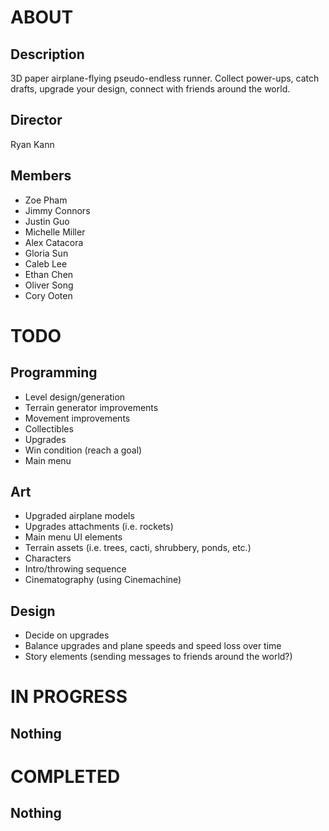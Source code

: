 # ABOUT
## Description
3D paper airplane-flying pseudo-endless runner. Collect power-ups, catch drafts, upgrade your design, connect with friends around the world.

## Director
Ryan Kann

## Members
* Zoe Pham
* Jimmy Connors
* Justin Guo
* Michelle Miller
* Alex Catacora
* Gloria Sun
* Caleb Lee
* Ethan Chen
* Oliver Song
* Cory Ooten

# TODO
## Programming
* Level design/generation
* Terrain generator improvements
* Movement improvements
* Collectibles
* Upgrades
* Win condition (reach a goal)
* Main menu

## Art
* Upgraded airplane models
* Upgrades attachments (i.e. rockets)
* Main menu UI elements
* Terrain assets (i.e. trees, cacti, shrubbery, ponds, etc.)
* Characters
* Intro/throwing sequence
* Cinematography (using Cinemachine)

## Design
* Decide on upgrades
* Balance upgrades and plane speeds and speed loss over time
* Story elements (sending messages to friends around the world?)

# IN PROGRESS
## Nothing

# COMPLETED
## Nothing
